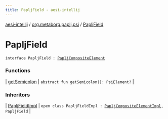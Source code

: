 ```yaml
---
title: PapljField - aesi-intellij
---
```


[aesi-intellij](../../index.html) / [org.metaborg.paplj.psi](../index.html) / [PapljField](.)

# PapljField

`interface PapljField : `[`PapljCompositeElement`](../-paplj-composite-element.html)

### Functions

| [getSemicolon](get-semicolon.html) | `abstract fun getSemicolon(): PsiElement?` |

### Inheritors

| [PapljFieldImpl](../../org.metaborg.paplj.psi.impl/-paplj-field-impl/index.html) | `open class PapljFieldImpl : `[`PapljCompositeElementImpl`](../../org.metaborg.paplj.psi.impl/-paplj-composite-element-impl/index.html)`, PapljField` |

